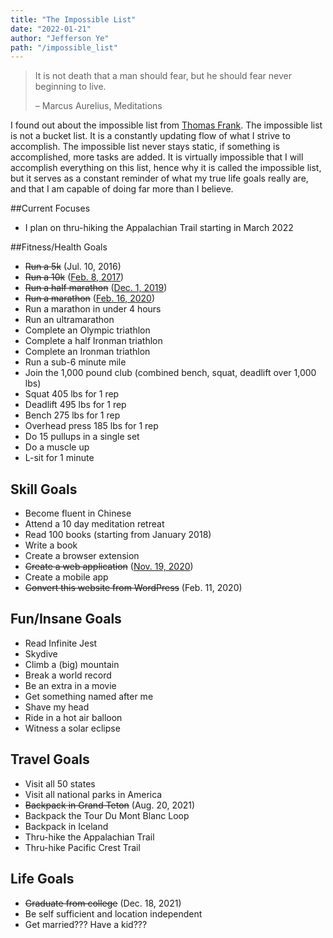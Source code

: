 ```yaml
---
title: "The Impossible List"
date: "2022-01-21"
author: "Jefferson Ye"
path: "/impossible_list"
---
```


> It is not death that a man should fear, but he should fear never beginning to live.
>
> – Marcus Aurelius, Meditations

I found out about the impossible list from [Thomas Frank](https://collegeinfogeek.com/about/meet-the-author/my-impossible-list/). The impossible list is not a bucket list. It is a constantly updating flow of what I strive to accomplish. The impossible list never stays static, if something is accomplished, more tasks are added. It is virtually impossible that I will accomplish everything on this list, hence why it is called the impossible list, but it serves as a constant reminder of what my true life goals really are, and that I am capable of doing far more than I believe.

##Current Focuses

- I plan on thru-hiking the Appalachian Trail starting in March 2022

##Fitness/Health Goals

- ~~Run a 5k~~ (Jul. 10, 2016)
- ~~Run a 10k~~ ([Feb. 8, 2017](https://www.fitbit.com/activities/exercise/5994229858))
- ~~Run a half marathon~~ ([Dec. 1, 2019](https://www.strava.com/activities/2905365652))
- ~~Run a marathon~~ ([Feb. 16, 2020](https://www.strava.com/activities/3106065746/overview))
- Run a marathon in under 4 hours
- Run an ultramarathon
- Complete an Olympic triathlon
- Complete a half Ironman triathlon
- Complete an Ironman triathlon
- Run a sub-6 minute mile
- Join the 1,000 pound club (combined bench, squat, deadlift over 1,000 lbs)
- Squat 405 lbs for 1 rep
- Deadlift 495 lbs for 1 rep
- Bench 275 lbs for 1 rep
- Overhead press 185 lbs for 1 rep
- Do 15 pullups in a single set
- Do a muscle up
- L-sit for 1 minute

## Skill Goals

- Become fluent in Chinese
- Attend a 10 day meditation retreat
- Read 100 books (starting from January 2018)
- Write a book
- Create a browser extension
- ~~Create a web application~~ ([Nov. 19, 2020](https://texasvotes.me))
- Create a mobile app
- ~~Convert this website from WordPress~~ (Feb. 11, 2020)

## Fun/Insane Goals

- Read Infinite Jest
- Skydive
- Climb a (big) mountain
- Break a world record
- Be an extra in a movie
- Get something named after me
- Shave my head
- Ride in a hot air balloon
- Witness a solar eclipse

## Travel Goals

- Visit all 50 states
- Visit all national parks in America
- ~~Backpack in Grand Teton~~ (Aug. 20, 2021)
- Backpack the Tour Du Mont Blanc Loop
- Backpack in Iceland
- Thru-hike the Appalachian Trail
- Thru-hike Pacific Crest Trail

## Life Goals

- ~~Graduate from college~~ (Dec. 18, 2021)
- Be self sufficient and location independent
- Get married??? Have a kid???
